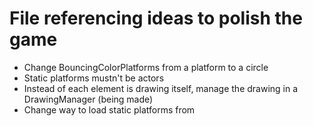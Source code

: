 # File referencing ideas to polish the game


* Change BouncingColorPlatforms from a platform to a circle
* Static platforms mustn't be actors
* Instead of each element is drawing itself, manage the drawing in a DrawingManager (being made)
* Change way to load static platforms from